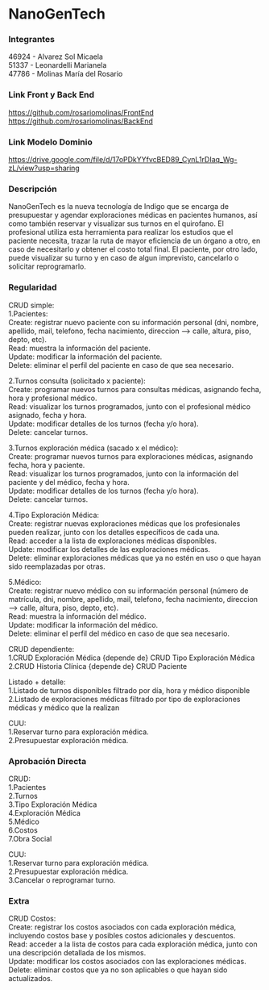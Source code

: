 # NanoGenTech

### Integrantes
46924 - Alvarez Sol Micaela <br>
51337 - Leonardelli Marianela <br>
47786 - Molinas María del Rosario

### Link Front y Back End
https://github.com/rosariomolinas/FrontEnd <br>
https://github.com/rosariomolinas/BackEnd

### Link Modelo Dominio
https://drive.google.com/file/d/17oPDkYYfvcBED89_CynL1rDIaq_Wg-zL/view?usp=sharing

### Descripción
NanoGenTech es la nueva tecnología de Indigo que se encarga de presupuestar y agendar exploraciones médicas en pacientes humanos, así como también reservar y visualizar sus turnos en el quirofano.
El profesional utiliza esta herramienta para realizar los estudios que el paciente necesita, trazar la ruta de mayor eficiencia de un órgano a otro, en caso de necesitarlo y obtener el costo total final.
El paciente, por otro lado, puede visualizar su turno y en caso de algun imprevisto, cancelarlo o solicitar reprogramarlo.



### Regularidad
CRUD simple: <br>
1.Pacientes: <br>
Create: registrar nuevo paciente con su información personal (dni, nombre, apellido, mail, telefono, fecha nacimiento, direccion --> calle, altura, piso, depto, etc).<br>
Read: muestra la información del paciente.<br>
Update: modificar la información del paciente.<br>
Delete: eliminar el perfil del paciente en caso de que sea necesario. <br>

2.Turnos consulta (solicitado x paciente): <br>
Create: programar nuevos turnos para consultas médicas, asignando fecha, hora y profesional médico. <br>
Read: visualizar los turnos programados, junto con el profesional médico asignado, fecha y hora. <br>
Update: modificar detalles de los turnos (fecha y/o hora). <br>
Delete: cancelar turnos. <br>

3.Turnos exploración médica (sacado x el médico): <br>
Create: programar nuevos turnos para exploraciones médicas, asignando fecha, hora y paciente. <br>
Read: visualizar los turnos programados, junto con la información del paciente y del médico, fecha y hora. <br>
Update: modificar detalles de los turnos (fecha y/o hora). <br>
Delete: cancelar turnos. <br>

4.Tipo Exploración Médica: <br>
Create: registrar nuevas exploraciones médicas que los profesionales pueden realizar, junto con los detalles específicos de cada una. <br>
Read: acceder a la lista de exploraciones médicas disponibles. <br>
Update: modificar los detalles de las exploraciones médicas. <br>
Delete: eliminar exploraciones médicas que ya no estén en uso o que hayan sido reemplazadas por otras. <br>

5.Médico: <br>
Create: registrar nuevo médico con su información personal (número de matrícula, dni, nombre, apellido, mail, telefono, fecha nacimiento, direccion --> calle, altura, piso, depto, etc).<br>
Read: muestra la información del médico.<br>
Update: modificar la información del médico.<br>
Delete: eliminar el perfil del médico en caso de que sea necesario. <br>

CRUD dependiente: <br>
1.CRUD Exploración Médica {depende de} CRUD Tipo Exploración Médica <br>
2.CRUD Historia Clínica {depende de} CRUD Paciente <br>


Listado + detalle: <br>
1.Listado de turnos disponibles filtrado por día, hora y médico disponible <br>
2.Listado de exploraciones médicas filtrado por tipo de exploraciones médicas y médico que la realizan <br>


CUU: <br>
1.Reservar turno para exploración médica. <br>
2.Presupuestar exploración médica. <br>



### Aprobación Directa
CRUD: <br>
1.Pacientes <br>
2.Turnos <br>
3.Tipo Exploración Médica <br>
4.Exploración Médica <br>
5.Médico <br>
6.Costos <br>
7.Obra Social <br>

CUU: <br>
1.Reservar turno para exploración médica. <br>
2.Presupuestar exploración médica. <br>
3.Cancelar o reprogramar turno. 



### Extra
CRUD Costos:<br>
Create: registrar los costos asociados con cada exploración médica, incluyendo costos base y posibles costos adicionales y descuentos. <br>
Read: acceder a la lista de costos para cada exploración médica, junto con una descripción detallada de los mismos. <br>
Update: modificar los costos asociados con las exploraciones médicas. <br>
Delete: eliminar costos que ya no son aplicables o que hayan sido actualizados.
